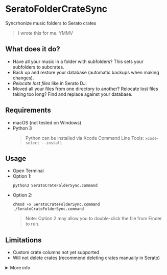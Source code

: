 # SeratoFolderCrateSync

Syncrhonize music folders to Serato crates

> I wrote this for me. YMMV

## What does it do?

- Have all your music in a folder with subfolders? This sets your subfolders to subcrates.
- Back up and restore your database (automatic backups when making changes).
- _Relocate lost files_ like in Serato DJ.
- Moved all your files from one directory to another? Relocate lost files taking too long? Find and replace against your database.

## Requirements

- macOS (not tested on Windows)
- Python 3
  > Python can be installed via Xcode Command Line Tools: `xcode-select --install`

## Usage

- Open Terminal
- Option 1:
  ```
  python3 SeratoCrateFolderSync.command
  ```
- Option 2:
  ```
  chmod +x SeratoCrateFolderSync.command
  ./SeratoCrateFolderSync.command
  ```
  > Note: Option 2 may allow you to double-click the file from Finder to run.

## Limitations

- Custom crate columns not yet supported
- Will not delete crates (recommend deleting crates manually in Serato)

<details><summary>More info</summary><p>

## Parent Crate Option

- Include the top level folder as a crate? True
  ```
  Example of True:
    Crates
    ├─ Top 40
    ├─ Chill
    ├─ R&B
    └─ House
  ```
- Do not include the top level folder as a crate? False
  ```
  Example of False:
    Top 40
    Chill
    R&B
    House
  ```
## Crate File Info

In each frame/tag/code/etc, bytes...

- 0:3 have a Serato tag (legend below)
- 4:7 is the length of the data
- 8:8+length is the remainder of the data
- 0:4 can be decoded as utf-8
- 8:8+length can be decoded as utf-16-be (big endian)

## Fields

Source: https://github.com/Holzhaus/serato-tags/blob/master/scripts/database_v2.py

- Database
  - `vrsn`: Version
  - `otrk`: Track
  - `ttyp`: File Type
  - `pfil`: File Path
  - `tsng`: Song Title
  - `tlen`: Length
  - `tbit`: Bitrate
  - `tsmp`: Sample Rate
  - `tbpm`: BPM
  - `tadd`: Date added
  - `uadd`: Date added
  - `tkey`: Key
  - `bbgl`: Beatgrid Locked
  - `tart`: Artist
  - `utme`: File Time
  - `bmis`: Missing
- Crates
  - `osrt`: Sorting
  - `brev`: Reverse Order
  - `ovct`: Column Title
  - `tvcn`: Column Name
  - `tvcw`: Column Width
  - `ptrk`: Track Path

</p></details>
